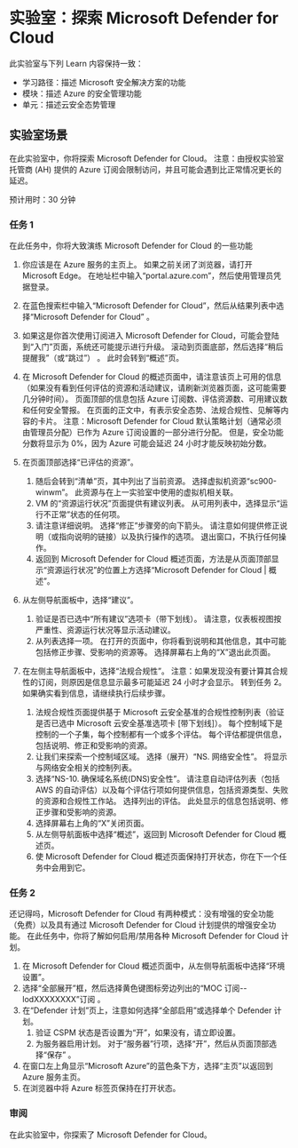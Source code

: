 <!---
---
实验室：标题：“探索 Microsoft Defender for Cloud”，Learning Path/Module/Unit：“学习路径：描述 Microsoft 安全解决方案的功能；模块 2：描述 Azure 的安全管理功能；第 3 单元：描述云安全态势管理”
---
--->

# 实验室：探索 Microsoft Defender for Cloud

此实验室与下列 Learn 内容保持一致：

- 学习路径：描述 Microsoft 安全解决方案的功能
- 模块：描述 Azure 的安全管理功能
- 单元：描述云安全态势管理

## 实验室场景

在此实验室中，你将探索 Microsoft Defender for Cloud。  注意：由授权实验室托管商 (AH) 提供的 Azure 订阅会限制访问，并且可能会遇到比正常情况更长的延迟。

预计用时：30 分钟

### 任务 1

在此任务中，你将大致演练 Microsoft Defender for Cloud 的一些功能

1. 你应该是在 Azure 服务的主页上。  如果之前关闭了浏览器，请打开 Microsoft Edge。 在地址栏中输入“portal.azure.com”，然后使用管理员凭据登录。

1. 在蓝色搜索栏中输入“Microsoft Defender for Cloud”，然后从结果列表中选择“Microsoft Defender for Cloud” 。

1. 如果这是你首次使用订阅进入 Microsoft Defender for Cloud，可能会登陆到“入门”页面，系统还可能提示进行升级。  滚动到页面底部，然后选择“稍后提醒我”（或“跳过”） 。  此时会转到“概述”页。

1. 在 Microsoft Defender for Cloud 的概述页面中，请注意该页上可用的信息（如果没有看到任何评估的资源和活动建议，请刷新浏览器页面，这可能需要几分钟时间）。  页面顶部的信息包括 Azure 订阅数、评估资源数、可用建议数和任何安全警报。  在页面的正文中，有表示安全态势、法规合规性、见解等内容的卡片。  注意：Microsoft Defender for Cloud 默认策略计划（通常必须由管理员分配）已作为 Azure 订阅设置的一部分进行分配。 但是，安全功能分数将显示为 0%，因为 Azure 可能会延迟 24 小时才能反映初始分数。

1. 在页面顶部选择“已评估的资源”。 
    1. 随后会转到“清单”页，其中列出了当前资源。 选择虚拟机资源“sc900-winwm”。 此资源与在上一实验室中使用的虚拟机相关联。
    1. VM 的“资源运行状况”页面提供有建议列表。  从可用列表中，选择显示“运行不正常”状态的任何项。
    1. 请注意详细说明。  选择“修正”步骤旁的向下箭头。 请注意如何提供修正说明（或指向说明的链接）以及执行操作的选项。  退出窗口，不执行任何操作。
    1. 返回到 Microsoft Defender for Cloud 概述页面，方法是从页面顶部显示“资源运行状况”的位置上方选择“Microsoft Defender for Cloud | 概述”。

1. 从左侧导航面板中，选择“建议”。  
    1. 验证是否已选中“所有建议”选项卡（带下划线）。  请注意，仪表板视图按严重性、资源运行状况等显示活动建议。
    1. 从列表选择一项。  在打开的页面中，你将看到说明和其他信息，其中可能包括修正步骤、受影响的资源等。 选择屏幕右上角的“X”退出此页面。

1. 在左侧主导航面板中，选择“法规合规性”。  注意：如果发现没有要计算其合规性的订阅，则原因是信息显示最多可能延迟 24 小时才会显示。 转到任务 2。  如果确实看到信息，请继续执行后续步骤。
    1. 法规合规性页面提供基于 Microsoft 云安全基准的合规性控制列表（验证是否已选中 Microsoft 云安全基准选项卡 [带下划线]）。 每个控制域下是控制的一个子集，每个控制都有一个或多个评估。 每个评估都提供信息，包括说明、修正和受影响的资源。
    1. 让我们来探索一个控制域区域。 选择（展开）“NS. 网络安全性”。 将显示与网络安全相关的控制列表。
    1. 选择“NS-10. 确保域名系统(DNS)安全性”。 请注意自动评估列表（包括 AWS 的自动评估）以及每个评估行项如何提供信息，包括资源类型、失败的资源和合规性工作站。 选择列出的评估。  此处显示的信息包括说明、修正步骤和受影响的资源。
    1. 选择屏幕右上角的“X”关闭页面。
    1. 从左侧导航面板中选择“概述”，返回到 Microsoft Defender for Cloud 概述页。
    1. 使 Microsoft Defender for Cloud 概述页面保持打开状态，你在下一个任务中会用到它。

### 任务 2

还记得吗，Microsoft Defender for Cloud 有两种模式：没有增强的安全功能（免费）以及具有通过 Microsoft Defender for Cloud 计划提供的增强安全功能。 在此任务中，你将了解如何启用/禁用各种 Microsoft Defender for Cloud 计划。

1. 在 Microsoft Defender for Cloud 概述页面中，从左侧导航面板中选择“环境设置”。
1. 选择“全部展开”框，然后选择黄色键图标旁边列出的“MOC 订阅--lodXXXXXXXX”订阅 。
1. 在“Defender 计划”页上，注意如何选择“全部启用”或选择单个 Defender 计划。 
    1. 验证 CSPM 状态是否设置为“开”，如果没有，请立即设置。  
    1. 为服务器启用计划。  对于“服务器”行项，选择“开”，然后从页面顶部选择“保存” 。
1. 在窗口左上角显示“Microsoft Azure”的蓝色条下方，选择“主页”以返回到 Azure 服务主页。
1. 在浏览器中将 Azure 标签页保持在打开状态。

### 审阅

在此实验室中，你探索了 Microsoft Defender for Cloud。
